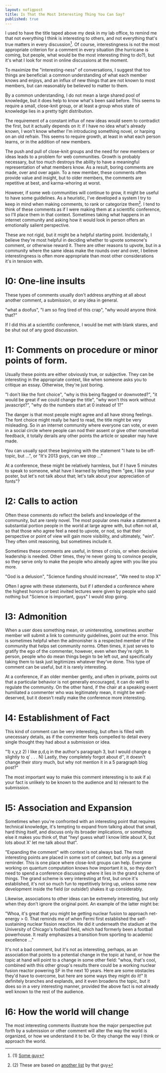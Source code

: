 ```yaml
---
layout: nofigpost 
title: Is That the Most Interesting Thing You Can Say? 
published: true
---
```


I used to have the title taped above my desk in my lab office, to remind me that
not everything I think is interesting to others, and not everything that's true
matters in every discussion[^1]. Of course, interestingness is not the most
appropriate criterion for a comment in every situation (the hurricane is coming,
but people, what would be the most interesting thing to do?), but it's what I
look for most in online discussions at the moment. 

To maximize the "interesting-ness" of conversations, I suggest that too things
are beneficial: a common understanding of what each member knows and enjoys, and
an influx of new things that are not known to most members, but can reasonably
be believed to matter to them. 

By a common understanding, I do not mean a large shared pool of knowledge, but
it does help to know what's been said before. This seems to require a small,
close-knit group, or at least a group whos state of knowledge lies in a pretty
tight distribution. 

The requirement of a constant influx of new ideas would seem to
contradict the first, but it actually depends on it: if I have no idea what's
already known, I won't know whether I'm introducing something novel, or harping
on an old refrain. This seems to require growth, at least in what each person
learns, or in the addition of new members. 

The push and pull of close-knit groups and the need for new members or ideas
leads to a problem for web communities. Growth is probably necessary, but too
much destroys the ability to have a meaningful representation of what members
know. As a result, boring comments are made, over and over again. To a new
member, these comments often provide value and insight, but to older members,
the comments are repetitive at best, and karma-whoring at worst.

However, if some web communities will continue to grow, it might be useful to
have some guidelines. As a heuristic, I've developed a system I try to keep in
mind when making comments, to rank or categorize them[^2]. I tend to think of
these comments as if I were making them at a scientific conference, so I'll
place them in that context. Sometimes taking what happens in an internet
community and asking how it would look in person offers an emotionally salient
perspective. 

These are not rigid, but it might be a helpful starting point. Incidentally, I
believe they're most helpful in deciding whether to upvote someone's comment, or
otherwise reward it. There are other reasons to upvote, but in a community where
the same ideas make the rounds over and over, I believe interestingness is
often more appropriate than most other considerations it's in tension with. 

# I0: One-line insults 

These types of comments usually don't address anything at all about another
comment, a submission, or any idea in general. 

"what a doofus", "I am so fing tired of this crap", "why would anyone think
that?"

If I did this at a scientific conference, I would be met with blank stares, and
be shut out of any good discussion. 

# I1: Comments on procedure or minor points of form. 

Usually these points are either obviously true, or subjective. They can be
interesting in the appropriate context, like when someone asks you to critique
an essay. Otherwise, they're just boring. 

"I don't like the font choice", "why is this being flagged or downvoted?", "it
would be great if we could change the title", "why won't this work without
javascript?", "why do the numbers start at 0 instead of 1?"

The danger is that most people might agree and all have strong feelings. The
font choice might really be hard to read, the title might be very misleading.
So in an internet community where everyone can vote, or even in a social circle
where people can nod their assent or give other nonverbal feedback, it totally
derails any other points the article or speaker may have made. 

You can usually spot these beginning with the statement "I hate to be off-topic,
but ...", or "It's 2013 guys, can we stop ..."

At a conference, these might be relatively harmless, but if I have 5 minutes to
speak to someone, what have I learned by telling them "gee, I like your poster,
but let's not talk about that; let's talk about your appreciation of fonts"?

# I2: Calls to action

Often these comments _do_ reflect the beliefs and knowledge of the community,
but are rarely novel. The most popular ones make a statement a substantial
portion people in the world at large agree with, but often not all, so that those who
agree feel a need to upvote, or nod, so that their perspective or point of view
will gain more visibility, and ultimately, "win". They often omit reasoning, but
sometimes include it. 

Sometimes these comments are useful, in times of crisis, or
when decisive leadership is needed. Other times, they're never going to convince
people, so they serve only to make the people who already agree with you like
you more. 

"God is a delusion", "Science funding should increase", "We need to stop X"

Often I agree with these statements, but if I attended a conference where the
highest honors or best invited lectures were given by people who said nothing
but "Science is important, guys" I would stop going. 

# I3: Admonition

When a user does something mean, or uninteresting, sometimes another member will
submit a link to community guidelines, point out the error. This is sometimes
helpful when the admonisher is a respected member of the community that helps
set community norms. Often times, it just serves to gratify the ego of the
commenter, however, even when they're right. In person, people who do mean
things begin to be left out, and specifically taking them to task just
legitimizes whatever they've done. This type of comment can be useful, but it is
rarely interesting. 

At a conference, if an older member gently, and often in private, points out
that a particular behavior is not generally encouraged, it can do well to
regulate the community. On the other hand, if the chair at a speaking event
humiliated a commenter who was legitimately mean, it might be well-deserved, but
it doesn't really make the conference more interesting. 

# I4: Establishment of Fact

This kind of comment can be very interesting, but often is filled with
unecessary details, as if the commenter feels compelled to detail every single
thought they had about a submission or idea. 

"1) x,y,z
2) I like p,d,q in the author's paragraph 3, but I would change q slightly to q'
.
.
.
N) Lastly, they completely forgot about d'', it doesn't change their story much,
but why not mention it in a 5 paragraph blog post?"

The most important way to make this comment interesting is to ask if a) your
fact is unlikely to be known to the audience and b) relevant to the
submission. 

# I5: Association and Expansion

Sometimes when you're confronted with an interesting point that requires
technical knowledge, it's tempting to expand from talking about that small, hard
thing itself, and discuss only its broader implications, or something else it
makes you think of, that "hey! guess what! I know little about X, but lots about
X' let me talk about that". 

"Expanding the comment" with context is not always bad. The most interesting
points are placed in some sort of context, but only as a general reminder. This
is one place where close-knit groups can help. Everyone working on quantum
computation knows how important it is, so they don't need to spend a conference
discussing where it lies in the grand scheme of things. The grand scheme is very
interesting at first, but once it's established, it's not so much fun to
repetitively bring up, unless some new development inside the field (or
outside!) shakes it up considerably. 

Likewise, associations to other ideas can be extremely interesting, but only
when they don't ignore the original point. An example of the latter might be:

"Whoa, it's great that you might be getting nuclear fusion to approach
net-energy > 0. That reminds me of when Fermi first established the
self-sustaining nuclear fission reaction. He did it underneath the stadium at the
University of Chicago's football field, which had formerly been a football
powerhouse. It really emphasizes a transition from sporting to academic
excellence ..."

It's not a bad comment, but it's not as interesting, perhaps, as an association
that points to a potential change in the topic at hand, or how the topic at hand
will point to a change in some other field: "whoa, that's cool, combined with
this other group's results there could be a working nuclear fusion reactor
powering SF in the next 10 years. Here are some obstacles they'd have to
overcome, but here are some ways they might do it!" It definitely branches and
explands, and it even broadens the topic, but it does so in a very interesting
manner, provided the above fact is not already well known to the rest of the
audience. 

# I6: How the world will change

The most interesting comments illustrate how the major perspective put forth by a submission or
other comment will alter the way the world is organized, or how we understand it
to be. Or they change the way I think or approach the world. 

[^1]: (1) [Some guy](https://news.ycombinator.com/item?id=4693920)

[^2]: (2) These are based on [another list](http://www.paulgraham.com/disagree.html) by that guy

